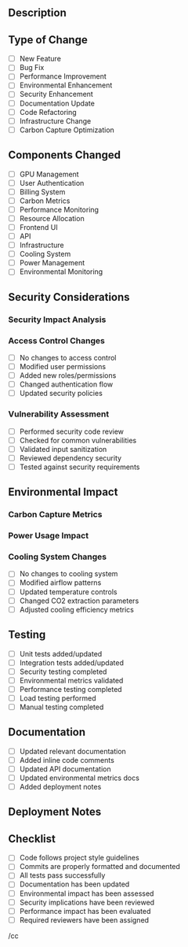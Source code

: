 ## Description
<!-- Provide a detailed description of your changes, including: -->
<!-- - What changes were made and why -->
<!-- - How this impacts existing functionality -->
<!-- - Any technical debt or follow-up work needed -->

## Type of Change
<!-- Select all that apply by changing [ ] to [x] -->
- [ ] New Feature
- [ ] Bug Fix
- [ ] Performance Improvement
- [ ] Environmental Enhancement
- [ ] Security Enhancement
- [ ] Documentation Update
- [ ] Code Refactoring
- [ ] Infrastructure Change
- [ ] Carbon Capture Optimization

## Components Changed
<!-- Select all components affected by this change -->
- [ ] GPU Management
- [ ] User Authentication
- [ ] Billing System
- [ ] Carbon Metrics
- [ ] Performance Monitoring
- [ ] Resource Allocation
- [ ] Frontend UI
- [ ] API
- [ ] Infrastructure
- [ ] Cooling System
- [ ] Power Management
- [ ] Environmental Monitoring

## Security Considerations
### Security Impact Analysis
<!-- Provide a comprehensive analysis of security implications -->
<!-- Include any changes to authentication, authorization, or data access -->

### Access Control Changes
- [ ] No changes to access control
- [ ] Modified user permissions
- [ ] Added new roles/permissions
- [ ] Changed authentication flow
- [ ] Updated security policies

### Vulnerability Assessment
- [ ] Performed security code review
- [ ] Checked for common vulnerabilities
- [ ] Validated input sanitization
- [ ] Reviewed dependency security
- [ ] Tested against security requirements

## Environmental Impact
### Carbon Capture Metrics
<!-- Detail how these changes affect carbon capture efficiency -->
<!-- Include before/after metrics if applicable -->

### Power Usage Impact
<!-- Describe changes to power consumption -->
<!-- Include performance/watt analysis if applicable -->

### Cooling System Changes
- [ ] No changes to cooling system
- [ ] Modified airflow patterns
- [ ] Updated temperature controls
- [ ] Changed CO2 extraction parameters
- [ ] Adjusted cooling efficiency metrics

## Testing
<!-- Describe the testing performed -->
- [ ] Unit tests added/updated
- [ ] Integration tests added/updated
- [ ] Security testing completed
- [ ] Environmental metrics validated
- [ ] Performance testing completed
- [ ] Load testing performed
- [ ] Manual testing completed

## Documentation
- [ ] Updated relevant documentation
- [ ] Added inline code comments
- [ ] Updated API documentation
- [ ] Updated environmental metrics docs
- [ ] Added deployment notes

## Deployment Notes
<!-- Include any specific deployment requirements -->
<!-- Detail any configuration changes needed -->
<!-- List any dependencies that need to be updated -->

## Checklist
- [ ] Code follows project style guidelines
- [ ] Commits are properly formatted and documented
- [ ] All tests pass successfully
- [ ] Documentation has been updated
- [ ] Environmental impact has been assessed
- [ ] Security implications have been reviewed
- [ ] Performance impact has been evaluated
- [ ] Required reviewers have been assigned

/cc <!-- @mention relevant team members -->

<!-- Auto-assigned based on changes: -->
<!-- GPU changes: @gpu-team -->
<!-- Security changes: @security-team -->
<!-- Environmental changes: @environmental-team -->
<!-- Frontend changes: @frontend-team -->
<!-- Backend changes: @backend-team -->
<!-- Infrastructure changes: @devops-team -->